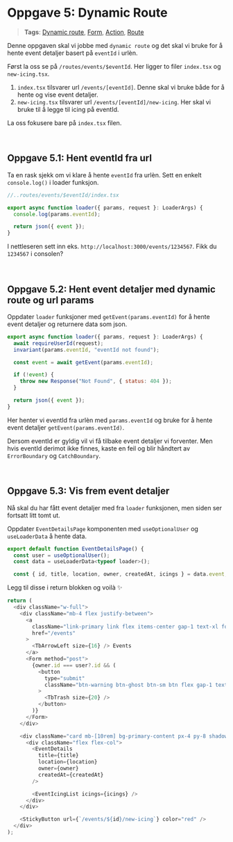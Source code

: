 # Oppgave 5: Dynamic Route

> **Tags**: [Dynamic route](https://remix.run/docs/en/1.14.0/guides/routing#dynamic-segments), [Form](https://remix.run/docs/en/1.14.0/components/form), [Action](https://remix.run/docs/en/1.14.0/route/action), [Route](https://remix.run/docs/en/1.14.0/file-conventions/routes-files)

Denne oppgaven skal vi jobbe med `dynamic route` og det skal vi bruke for å hente event detaljer basert på `eventId` i urlèn.

Først la oss se på `/routes/events/$eventId`. Her ligger to filer `index.tsx` og `new-icing.tsx`.

1. `index.tsx` tilsvarer url `/events/[eventId]`. Denne skal vi bruke både for å hente og vise event detaljer.
2. `new-icing.tsx` tilsvarer url `/events/[eventId]/new-icing`. Her skal vi bruke til å legge til icing på eventId.

La oss fokusere bare på `index.tsx` filen.

<br />

## Oppgave 5.1: Hent eventId fra url

Ta en rask sjekk om vi klare å hente `eventId` fra urlèn. Sett en enkelt `console.log()` i loader funksjon.

```js
//..routes/events/$eventId/index.tsx

export async function loader({ params, request }: LoaderArgs) {
  console.log(params.eventId);

  return json({ event });
}
```

I nettleseren sett inn eks. `http://localhost:3000/events/1234567`. Fikk du `1234567` i consolen?

<br />

## Oppgave 5.2: Hent event detaljer med dynamic route og url params

Oppdater `loader` funksjoner med `getEvent(params.eventId)` for å hente event detaljer og returnere data som json.

```js
export async function loader({ params, request }: LoaderArgs) {
  await requireUserId(request);
  invariant(params.eventId, "eventId not found");

  const event = await getEvent(params.eventId);

  if (!event) {
    throw new Response("Not Found", { status: 404 });
  }

  return json({ event });
}
```

Her henter vi eventId fra urlèn med `params.eventId` og bruke for å hente event detaljer `getEvent(params.eventId)`.

Dersom eventId er gyldig vil vi få tilbake event detaljer vi forventer. Men hvis eventId derimot ikke finnes, kaste en feil og blir håndtert av `ErrorBoundary` og `CatchBoundary`.

<br />

## Oppgave 5.3: Vis frem event detaljer

Nå skal du har fått event detaljer med fra `loader` funksjonen, men siden ser fortsatt litt tomt ut. <br />

Oppdater `EventDetailsPage` komponenten med `useOptionalUser` og `useLoaderData` å hente data.

```js
export default function EventDetailsPage() {
  const user = useOptionalUser();
  const data = useLoaderData<typeof loader>();

  const { id, title, location, owner, createdAt, icings } = data.event;

```

Legg til disse i return blokken og voilà ✨

```js
return (
  <div className="w-full">
    <div className="mb-4 flex justify-between">
      <a
        className="link-primary link flex items-center gap-1 text-xl font-bold no-underline"
        href="/events"
      >
        <TbArrowLeft size={16} /> Events
      </a>
      <Form method="post">
        {owner.id === user?.id && (
          <button
            type="submit"
            className="btn-warning btn-ghost btn-sm btn flex gap-1 text-icing-orange"
          >
            <TbTrash size={20} />
          </button>
        )}
      </Form>
    </div>

    <div className="card mb-[10rem] bg-primary-content px-4 py-8 shadow-lg">
      <div className="flex flex-col">
        <EventDetails
          title={title}
          location={location}
          owner={owner}
          createdAt={createdAt}
        />

        <EventIcingList icings={icings} />
      </div>
    </div>

    <StickyButton url={`/events/${id}/new-icing`} color="red" />
  </div>
);
```
